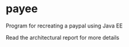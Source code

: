 # payee

Program for recreating a paypal using Java EE

Read the architectural report for more details
